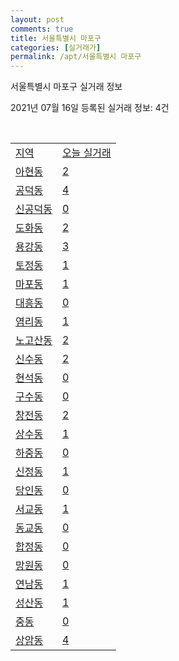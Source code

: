 ```yaml
---
layout: post
comments: true
title: 서울특별시 마포구
categories: [실거래가]
permalink: /apt/서울특별시 마포구
---
```


서울특별시 마포구 실거래 정보

2021년 07월 16일 등록된 실거래 정보: 4건

<script type="text/javascript">
  google.charts.load('current', {'packages':['corechart']});
  google.charts.setOnLoadCallback(drawChart);

  function drawChart() {
    var data = google.visualization.arrayToDataTable([['거래일', '매매', '전월세', '전매'], ['20-07', 201, 435, 7], ['20-08', 216, 750, 9], ['20-09', 172, 645, 8], ['20-10', 185, 848, 8], ['20-11', 266, 611, 7], ['20-12', 255, 799, 14], ['21-01', 238, 719, 12], ['21-02', 125, 574, 3], ['21-03', 115, 639, 3], ['21-04', 120, 520, 5], ['21-05', 172, 512, 9], ['21-06', 102, 471, 1], ['21-07', 9, 140, 0]]);

    var options = {
      title: '최근 1년간 유형별 거래량 추이',
      legend: { position: 'bottom' }
    };

    var chart = new google.visualization.LineChart(document.getElementById('columnchart_material'));
    chart.draw(data, (options));
  }
</script>

<div id="columnchart_material" style="width: 95%; margin-left: -35px"></div>
<br>
<table class="sortable">
  <tr>
    <td><a href="#">지역</a></td>
    <td><a href="#">오늘 실거래</a></td>
  </tr>

  
  <tr class="item">
    <td><a href="서울특별시 마포구 아현동">아현동</a></td>
    <td><a href="서울특별시 마포구 아현동">2</a></td>
  </tr>
    

  <tr class="item">
    <td><a href="서울특별시 마포구 공덕동">공덕동</a></td>
    <td><a href="서울특별시 마포구 공덕동">4</a></td>
  </tr>
    

  <tr class="item">
    <td><a href="서울특별시 마포구 신공덕동">신공덕동</a></td>
    <td><a href="서울특별시 마포구 신공덕동">0</a></td>
  </tr>
    

  <tr class="item">
    <td><a href="서울특별시 마포구 도화동">도화동</a></td>
    <td><a href="서울특별시 마포구 도화동">2</a></td>
  </tr>
    

  <tr class="item">
    <td><a href="서울특별시 마포구 용강동">용강동</a></td>
    <td><a href="서울특별시 마포구 용강동">3</a></td>
  </tr>
    

  <tr class="item">
    <td><a href="서울특별시 마포구 토정동">토정동</a></td>
    <td><a href="서울특별시 마포구 토정동">1</a></td>
  </tr>
    

  <tr class="item">
    <td><a href="서울특별시 마포구 마포동">마포동</a></td>
    <td><a href="서울특별시 마포구 마포동">1</a></td>
  </tr>
    

  <tr class="item">
    <td><a href="서울특별시 마포구 대흥동">대흥동</a></td>
    <td><a href="서울특별시 마포구 대흥동">0</a></td>
  </tr>
    

  <tr class="item">
    <td><a href="서울특별시 마포구 염리동">염리동</a></td>
    <td><a href="서울특별시 마포구 염리동">1</a></td>
  </tr>
    

  <tr class="item">
    <td><a href="서울특별시 마포구 노고산동">노고산동</a></td>
    <td><a href="서울특별시 마포구 노고산동">2</a></td>
  </tr>
    

  <tr class="item">
    <td><a href="서울특별시 마포구 신수동">신수동</a></td>
    <td><a href="서울특별시 마포구 신수동">2</a></td>
  </tr>
    

  <tr class="item">
    <td><a href="서울특별시 마포구 현석동">현석동</a></td>
    <td><a href="서울특별시 마포구 현석동">0</a></td>
  </tr>
    

  <tr class="item">
    <td><a href="서울특별시 마포구 구수동">구수동</a></td>
    <td><a href="서울특별시 마포구 구수동">0</a></td>
  </tr>
    

  <tr class="item">
    <td><a href="서울특별시 마포구 창전동">창전동</a></td>
    <td><a href="서울특별시 마포구 창전동">2</a></td>
  </tr>
    

  <tr class="item">
    <td><a href="서울특별시 마포구 상수동">상수동</a></td>
    <td><a href="서울특별시 마포구 상수동">1</a></td>
  </tr>
    

  <tr class="item">
    <td><a href="서울특별시 마포구 하중동">하중동</a></td>
    <td><a href="서울특별시 마포구 하중동">0</a></td>
  </tr>
    

  <tr class="item">
    <td><a href="서울특별시 마포구 신정동">신정동</a></td>
    <td><a href="서울특별시 마포구 신정동">1</a></td>
  </tr>
    

  <tr class="item">
    <td><a href="서울특별시 마포구 당인동">당인동</a></td>
    <td><a href="서울특별시 마포구 당인동">0</a></td>
  </tr>
    

  <tr class="item">
    <td><a href="서울특별시 마포구 서교동">서교동</a></td>
    <td><a href="서울특별시 마포구 서교동">1</a></td>
  </tr>
    

  <tr class="item">
    <td><a href="서울특별시 마포구 동교동">동교동</a></td>
    <td><a href="서울특별시 마포구 동교동">0</a></td>
  </tr>
    

  <tr class="item">
    <td><a href="서울특별시 마포구 합정동">합정동</a></td>
    <td><a href="서울특별시 마포구 합정동">0</a></td>
  </tr>
    

  <tr class="item">
    <td><a href="서울특별시 마포구 망원동">망원동</a></td>
    <td><a href="서울특별시 마포구 망원동">0</a></td>
  </tr>
    

  <tr class="item">
    <td><a href="서울특별시 마포구 연남동">연남동</a></td>
    <td><a href="서울특별시 마포구 연남동">1</a></td>
  </tr>
    

  <tr class="item">
    <td><a href="서울특별시 마포구 성산동">성산동</a></td>
    <td><a href="서울특별시 마포구 성산동">1</a></td>
  </tr>
    

  <tr class="item">
    <td><a href="서울특별시 마포구 중동">중동</a></td>
    <td><a href="서울특별시 마포구 중동">0</a></td>
  </tr>
    

  <tr class="item">
    <td><a href="서울특별시 마포구 상암동">상암동</a></td>
    <td><a href="서울특별시 마포구 상암동">4</a></td>
  </tr>
    


</table>


    